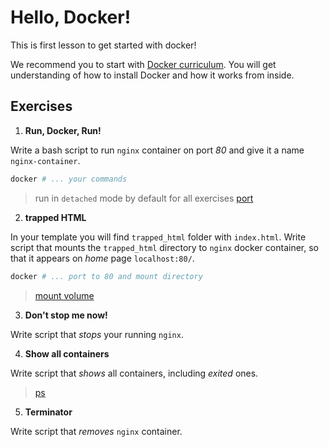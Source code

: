# Hello, Docker!

This is first lesson to get started with docker!

We recommend you to start with [Docker curriculum](https://docker-curriculum.com/).
You will get understanding of how to install Docker and how it works from inside.


## Exercises

1. **Run, Docker, Run!**

Write a bash script to run `nginx` container on port _80_ and give it a name `nginx-container`.

```bash
docker # ... your commands
```

> run in `detached` mode by default for all exercises
> [port](https://docs.docker.com/config/containers/container-networking/#published-ports)

2. **trapped HTML**

In your template you will find `trapped_html` folder with `index.html`. 
Write script that mounts the `trapped_html` directory to `nginx` docker 
container, so that it appears on _home_ page `localhost:80/`.

```bash
docker # ... port to 80 and mount directory
```

> [mount volume](https://www.digitalocean.com/community/tutorials/how-to-share-data-between-the-docker-container-and-the-host)

3. **Don't stop me now!**

Write script that _stops_ your running `nginx`.

4. **Show all containers**

Write script that _shows_ all containers, including _exited_ ones.

> [ps](https://docs.docker.com/engine/reference/commandline/ps/)

5. **Terminator**

Write script that _removes_ `nginx` container.